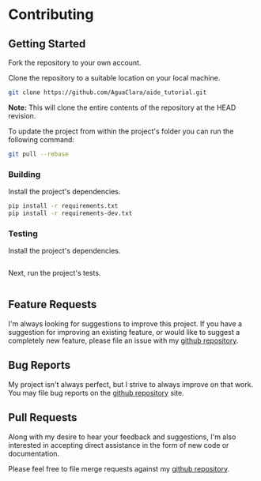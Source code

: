 # Contributing

## Getting Started

Fork the repository to your own account.

Clone the repository to a suitable location on your local machine.

```bash
git clone https://github.com/AguaClara/aide_tutorial.git
```

**Note:** This will clone the entire contents of the repository at the HEAD revision.

To update the project from within the project's folder you can run the following command:

```bash
git pull --rebase
```

### Building

Install the project's dependencies.

```bash
pip install -r requirements.txt
pip install -r requirements-dev.txt
```

### Testing

Install the project's dependencies.

```bash
```

Next, run the project's tests.

```bash
```

## Feature Requests

I'm always looking for suggestions to improve this project. If you have a suggestion for improving an existing feature, or would like to suggest a completely new feature, please file an issue with my [github repository](https://github.com/AguaClara/aide_tutorial/issues).

## Bug Reports

My project isn't always perfect, but I strive to always improve on that work. You may file bug reports on the [github repository](https://github.com/AguaClara/aide_tutorial/issues) site.

## Pull Requests

Along with my desire to hear your feedback and suggestions, I'm also interested in accepting direct assistance in the form of new code or documentation.

Please feel free to file merge requests against my [github repository](https://github.com/AguaClara/aide_tutorial/pulls).
